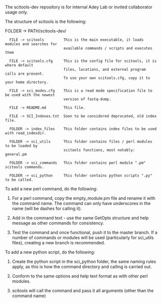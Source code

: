 
The scitools-dev repository is for internal Adey Lab or invited collaborator usage only.

The structure of scitools is the following:

   FOLDER -> PATH/scitools-dev/
  
      FILE -> scitools         This is the main executable, it loads modules and searches for
                               available commands / scripts and executes them

      FILE -> scitools.cfg     This is the config file for scitools, it is where default
                               files, locations, and external program calls are present.
                               To use your own scitools.cfg, copy it to your home directory.

      FILE -> sci_modes.cfg    This is a read mode specification file to be used with the newest
                               version of fastq-dump.

      FILE -> README.md        This file.

      FILE -> SCI_Indexes.txt  Soon to be considered deprocated, old index file.

      FOLDER -> index_files    This folder contains index files to be used with read_indexdir.

      FOLDER -> sci_utils      This folder contains files / perl modules to be loaded by
                               scitools functions, most notably: general.pm

      FOLDER -> sci_commands   This folder contains perl module ".pm" scitools commands.

      FOLDER -> sci_python     This folder contains python scripts ".py" to be called.

To add a new perl command, do the following:

   1) For a perl command, copy the empty_module.pm file and rename it with the command name.
      The command can only have underscores in the name (will be dashes for calling it).

   2) Add in the command text - use the same GetOpts structure and help message as other
      commands for consistency.

   3) Test the command and once functional, push it to the master branch. If a number of
      commands or modules will be used (particularly for sci_utils files), creating a new
      branch is recommended.

To add a new python script, do the following:

   1) Create the python script in the sci_python folder, the same naming rules apply, as this
      is how the command directory and calling is carried out.

   2) Conform to the same options and help text format as with other perl modules.

   3) scitools will call the command and pass it all arguments (other than the command name)
